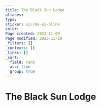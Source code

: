 ```yaml
---
title: The Black Sun Lodge
aliases: 
Type: 
sticker: ui//mk-ui-blink
color: 
Page created: 2023-11-09
Page modified: 2023-11-10
_filters: []
_contexts: []
_links: []
_sort:
  field: rank
  asc: true
  group: true
---
```


# The Black Sun Lodge
